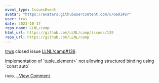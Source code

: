 ```yaml
---
event_type: IssuesEvent
avatar: "https://avatars.githubusercontent.com/u/660149?"
user: trws
date: 2023-10-17
repo_name: LLNL/camp
html_url: https://github.com/LLNL/camp/issues/139
repo_url: https://github.com/LLNL/camp
---
```


<a href='https://github.com/trws' target='_blank'>trws</a> closed issue <a href='https://github.com/LLNL/camp/issues/139' target='_blank'>LLNL/camp#139</a>.

<p>implementation of `tuple_element<i,camp::tuple<T...>>` not allowing structured binding using `const auto`</p><small>Hello,...</small><a href='https://github.com/LLNL/camp/issues/139' target='_blank'>View Comment</a>